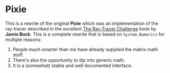 ﻿# Pixie
This is a rewrite of the original **Pixie** which was an implementation of the
ray-tracer described in the excellent [The Ray-Tracer Challenge](http://#) book 
by **Jamis Buck**. This is a complete rewrite that is based on 
`System.Numerics` for multiple reasons:
1. People much smarter than me have already supplied the matrix math stuff.
2. There's also the opportunity to dip into generic math.
3. It is a (somewhat) stable and well documented interface.